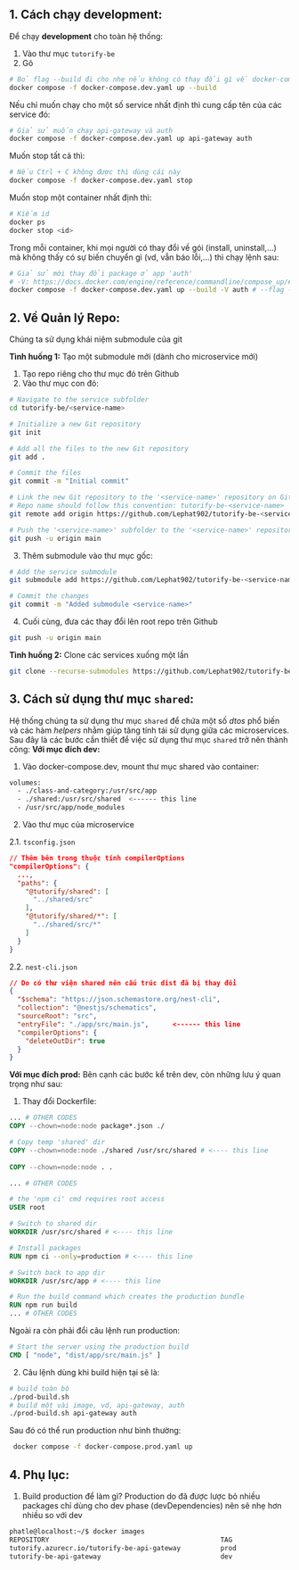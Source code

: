 

## 1. Cách chạy development:
Để chạy **development** cho toàn hệ thống:
1. Vào thư mục `tutorify-be`
2. Gõ
 ```bash
 # Bỏ flag --build đi cho nhẹ nếu không có thay đổi gì về docker-compose hay Dockerfile hoặc các package của service
 docker compose -f docker-compose.dev.yaml up --build
 ```

Nếu chỉ muốn chạy cho một số service nhất định thì cung cấp tên của các service đó:
 ```bash
 # Giả sử muốn chạy api-gateway và auth
 docker compose -f docker-compose.dev.yaml up api-gateway auth
 ```

Muốn stop tất cả thì: 
 ```bash
 # Nếu Ctrl + C không được thì dùng cái này
 docker compose -f docker-compose.dev.yaml stop
 ```

Muốn stop một container nhất định thì:
 ```bash
 # Kiếm id
docker ps
docker stop <id>
 ```

Trong mỗi container, khi mọi người có thay đổi về gói (install, uninstall,...) mà không thấy có sự biến chuyển gì (vd, vẫn báo lỗi,...) thì chạy lệnh sau:
```bash
# Giả sử mới thay đổi package ở app 'auth'
# -V: https://docs.docker.com/engine/reference/commandline/compose_up/#:~:text=%2D%2Drenew%2Danon%2Dvolumes
docker compose -f docker-compose.dev.yaml up --build -V auth # --flag -V
```

## 2. Về Quản lý Repo:
Chúng ta sử dụng khái niệm submodule của git

**Tình huống 1:** Tạo một submodule mới (dành cho microservice mới)
1. Tạo repo riêng cho thư mục đó trên Github
2. Vào thư mục con đó:
```bash
# Navigate to the service subfolder
cd tutorify-be/<service-name>

# Initialize a new Git repository
git init

# Add all the files to the new Git repository
git add .

# Commit the files
git commit -m "Initial commit"

# Link the new Git repository to the '<service-name>' repository on GitHub
# Repo name should follow this convention: tutorify-be-<service-name>
git remote add origin https://github.com/Lephat902/tutorify-be-<service-name>.git

# Push the '<service-name>' subfolder to the '<service-name>' repository on GitHub
git push -u origin main
```

3. Thêm submodule vào thư mục gốc:
```bash
# Add the service submodule
git submodule add https://github.com/Lephat902/tutorify-be-<service-name>.git <service-name>

# Commit the changes
git commit -m "Added submodule <service-name>"
```

4. Cuối cùng, đưa các thay đổi lên root repo trên Github
```bash
git push -u origin main
```

**Tình huống 2:** Clone các services xuống một lần
```bash
git clone --recurse-submodules https://github.com/Lephat902/tutorify-be.git
```

## 3. Cách sử dụng thư mục `shared`:
Hệ thống chúng ta sử dụng thư mục `shared` để chứa một số *dtos* phổ biến và các hàm *helpers* nhằm giúp tăng tính tái sử dụng giữa các microservices.
Sau đây là các bước cần thiết để việc sử dụng thư mục `shared` trở nên thành công:
**Với mục đích dev:**
1. Vào docker-compose.dev, mount thư mục shared vào container:
```bash
volumes:
  - ./class-and-category:/usr/src/app
  - ./shared:/usr/src/shared  <------ this line
  - /usr/src/app/node_modules
```
2. Vào thư mục của microservice

2.1. `tsconfig.json`
```json
// Thêm bên trong thuộc tính compilerOptions
"compilerOptions": {
  ...,
  "paths": {
    "@tutorify/shared": [
      "../shared/src"
    ],
    "@tutorify/shared/*": [
      "../shared/src/*"
    ]
  }
}
```
2.2. `nest-cli.json`
```json
// Do có thư viện shared nên cấu trúc dist đã bị thay đổi
{
  "$schema": "https://json.schemastore.org/nest-cli",
  "collection": "@nestjs/schematics",
  "sourceRoot": "src",
  "entryFile": "./app/src/main.js",      <------ this line
  "compilerOptions": {
    "deleteOutDir": true
  }
}
```
**Với mục đích prod:**
Bên cạnh các bước kể trên dev, còn những lưu ý quan trọng như sau:
1. Thay đổi Dockerfile: 
```dockerfile
... # OTHER CODES
COPY --chown=node:node package*.json ./

# Copy temp 'shared' dir
COPY --chown=node:node ./shared /usr/src/shared # <---- this line 
  
COPY --chown=node:node . .

... # OTHER CODES

# the 'npm ci' cmd requires root access
USER root

# Switch to shared dir
WORKDIR /usr/src/shared # <---- this line 

# Install packages
RUN npm ci --only=production # <---- this line 

# Switch back to app dir
WORKDIR /usr/src/app # <---- this line 

# Run the build command which creates the production bundle
RUN npm run build
... # OTHER CODES
```
Ngoài ra còn phải đổi câu lệnh run production:
```dockerfile
# Start the server using the production build
CMD [ "node", "dist/app/src/main.js" ]
```

2. Câu lệnh dùng khi build hiện tại sẽ là:
```bash
# build toàn bộ
./prod-build.sh
# build một vài image, vd, api-gateway, auth
./prod-build.sh api-gateway auth 
```

Sau đó có thể run production như bình thường:
```bash
 docker compose -f docker-compose.prod.yaml up
```

## 4. Phụ lục:
1. Build production để làm gì?
Production do đã được lược bỏ nhiều packages chỉ dùng cho dev phase (devDependencies) nên sẽ nhẹ hơn nhiều so với dev
```bash
phatle@localhost:~/$ docker images
REPOSITORY                                           TAG                   IMAGE ID       CREATED        SIZE
tutorify.azurecr.io/tutorify-be-api-gateway          prod                  226ab062bd90   6 hours ago    178MB
tutorify-be-api-gateway                              dev                   ddd1b46e5566   8 hours ago    416MB
```
